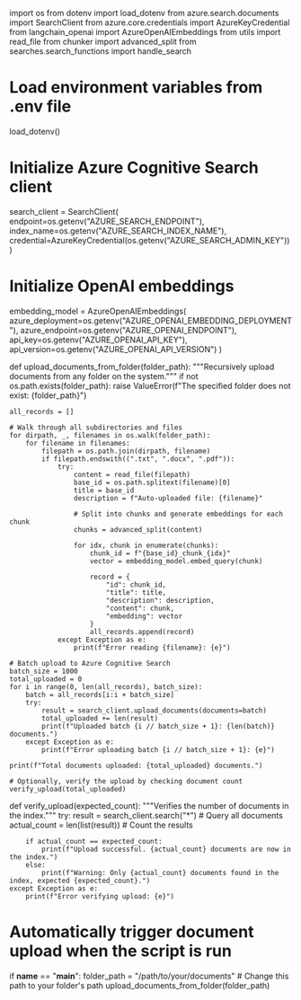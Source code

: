 import os
from dotenv import load_dotenv
from azure.search.documents import SearchClient
from azure.core.credentials import AzureKeyCredential
from langchain_openai import AzureOpenAIEmbeddings
from utils import read_file
from chunker import advanced_split
from searches.search_functions import handle_search

# Load environment variables from .env file
load_dotenv()

# Initialize Azure Cognitive Search client
search_client = SearchClient(
    endpoint=os.getenv("AZURE_SEARCH_ENDPOINT"),
    index_name=os.getenv("AZURE_SEARCH_INDEX_NAME"),
    credential=AzureKeyCredential(os.getenv("AZURE_SEARCH_ADMIN_KEY"))
)

# Initialize OpenAI embeddings
embedding_model = AzureOpenAIEmbeddings(
    azure_deployment=os.getenv("AZURE_OPENAI_EMBEDDING_DEPLOYMENT"),
    azure_endpoint=os.getenv("AZURE_OPENAI_ENDPOINT"),
    api_key=os.getenv("AZURE_OPENAI_API_KEY"),
    api_version=os.getenv("AZURE_OPENAI_API_VERSION")
)

def upload_documents_from_folder(folder_path):
    """Recursively upload documents from any folder on the system."""
    if not os.path.exists(folder_path):
        raise ValueError(f"The specified folder does not exist: {folder_path}")

    all_records = []

    # Walk through all subdirectories and files
    for dirpath, _, filenames in os.walk(folder_path):
        for filename in filenames:
            filepath = os.path.join(dirpath, filename)
            if filepath.endswith((".txt", ".docx", ".pdf")):
                try:
                    content = read_file(filepath)
                    base_id = os.path.splitext(filename)[0]
                    title = base_id
                    description = f"Auto-uploaded file: {filename}"

                    # Split into chunks and generate embeddings for each chunk
                    chunks = advanced_split(content)

                    for idx, chunk in enumerate(chunks):
                        chunk_id = f"{base_id}_chunk_{idx}"
                        vector = embedding_model.embed_query(chunk)

                        record = {
                            "id": chunk_id,
                            "title": title,
                            "description": description,
                            "content": chunk,
                            "embedding": vector
                        }
                        all_records.append(record)
                except Exception as e:
                    print(f"Error reading {filename}: {e}")

    # Batch upload to Azure Cognitive Search
    batch_size = 1000
    total_uploaded = 0
    for i in range(0, len(all_records), batch_size):
        batch = all_records[i:i + batch_size]
        try:
            result = search_client.upload_documents(documents=batch)
            total_uploaded += len(result)
            print(f"Uploaded batch {i // batch_size + 1}: {len(batch)} documents.")
        except Exception as e:
            print(f"Error uploading batch {i // batch_size + 1}: {e}")

    print(f"Total documents uploaded: {total_uploaded} documents.")

    # Optionally, verify the upload by checking document count
    verify_upload(total_uploaded)

def verify_upload(expected_count):
    """Verifies the number of documents in the index."""
    try:
        result = search_client.search("*")  # Query all documents
        actual_count = len(list(result))  # Count the results

        if actual_count == expected_count:
            print(f"Upload successful. {actual_count} documents are now in the index.")
        else:
            print(f"Warning: Only {actual_count} documents found in the index, expected {expected_count}.")
    except Exception as e:
        print(f"Error verifying upload: {e}")

# Automatically trigger document upload when the script is run
if __name__ == "__main__":
    folder_path = "/path/to/your/documents"  # Change this path to your folder's path
    upload_documents_from_folder(folder_path)
